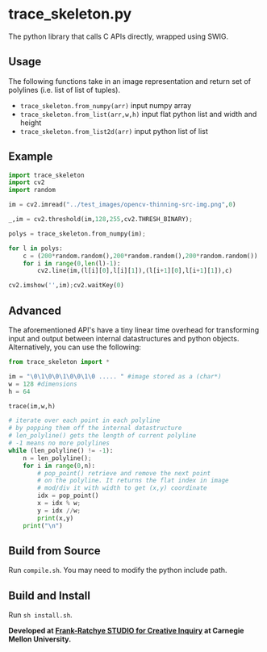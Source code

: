 # trace_skeleton.py

The python library that calls C APIs directly, wrapped using SWIG.

## Usage

The following functions take in an image representation and return set of polylines (i.e. list of list of tuples).

- `trace_skeleton.from_numpy(arr)` input numpy array
- `trace_skeleton.from_list(arr,w,h)` input flat python list and width and height
- `trace_skeleton.from_list2d(arr)` input python list of list


## Example

```python
import trace_skeleton
import cv2
import random

im = cv2.imread("../test_images/opencv-thinning-src-img.png",0)

_,im = cv2.threshold(im,128,255,cv2.THRESH_BINARY);

polys = trace_skeleton.from_numpy(im);

for l in polys:
	c = (200*random.random(),200*random.random(),200*random.random())
	for i in range(0,len(l)-1):
		cv2.line(im,(l[i][0],l[i][1]),(l[i+1][0],l[i+1][1]),c)

cv2.imshow('',im);cv2.waitKey(0)
```

## Advanced

The aforementioned API's have a tiny linear time overhead for transforming input and output between internal datastructures and python objects. Alternatively, you can use the following: 

```python
from trace_skeleton import *

im = "\0\1\0\0\1\0\0\1\0 ..... " #image stored as a (char*)
w = 128 #dimensions
h = 64

trace(im,w,h)

# iterate over each point in each polyline
# by popping them off the internal datastructure
# len_polyline() gets the length of current polyline
# -1 means no more polylines
while (len_polyline() != -1):
	n = len_polyline();
	for i in range(0,n):
		# pop_point() retrieve and remove the next point
		# on the polyline. It returns the flat index in image
		# mod/div it with width to get (x,y) coordinate
		idx = pop_point()
		x = idx % w;
		y = idx //w;
		print(x,y)
	print("\n")
```

## Build from Source

Run `compile.sh`. You may need to modify the python include path.

## Build and Install

Run `sh install.sh`.

**Developed at [Frank-Ratchye STUDIO for Creative Inquiry](https://studioforcreativeinquiry.org) at Carnegie Mellon University.**

